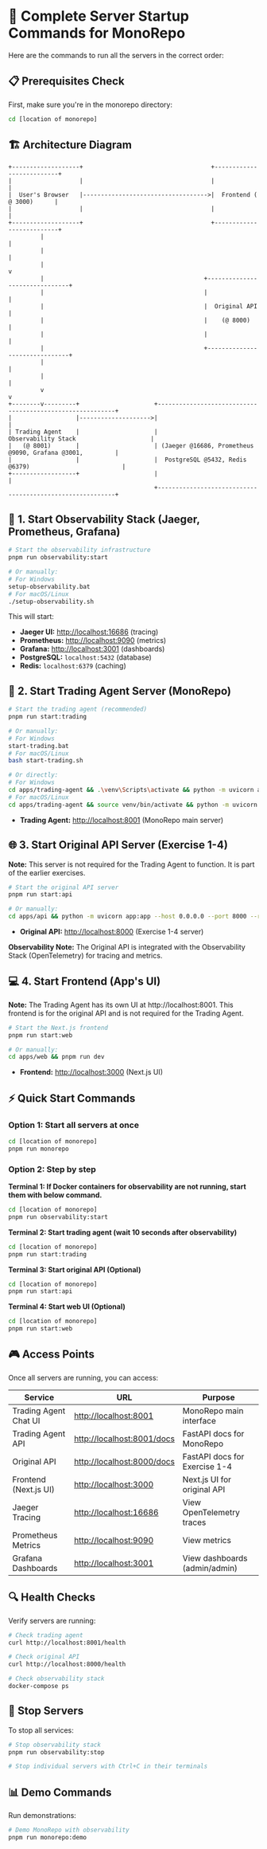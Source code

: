 # 🚀 Complete Server Startup Commands for MonoRepo

Here are the commands to run all the servers in the correct order:

## 📋 Prerequisites Check

First, make sure you're in the monorepo directory:

```bash
cd [location of monorepo]
```

## 🏗️ Architecture Diagram

```
+-------------------+                                    +--------------------------+
|                   |                                    |                          |
|  User's Browser   |----------------------------------->|  Frontend ( @ 3000)      |
|                   |                                    |                          |
+-------------------+                                    +--------------------------+
         |                                                             |
         |                                                             |
         |                                                             v
         |                                             +-------------------------------+
         |                                             |                               |
         |                                             |  Original API                 |
         |                                             |    (@ 8000)                   |
         |                                             |                               |
         |                                             +-------------------------------+
         |                                                             |
         |                                                             |
         v                                                             v
+--------v---------+                     +----------------------------------------------------------+
|                  |-------------------->|                                                          |
| Trading Agent    |                     |                  Observability Stack                     |
|   (@ 8001)       |                     | (Jaeger @16686, Prometheus @9090, Grafana @3001,         |
|                  |                     |  PostgreSQL @5432, Redis @6379)                          |
+------------------+                     |                                                          |
                                         +----------------------------------------------------------+
```

## 🔧 1. Start Observability Stack (Jaeger, Prometheus, Grafana)

```bash
# Start the observability infrastructure
pnpm run observability:start

# Or manually:
# For Windows
setup-observability.bat
# For macOS/Linux
./setup-observability.sh
```

This will start:

-   **Jaeger UI:** [http://localhost:16686](http://localhost:16686) (tracing)
-   **Prometheus:** [http://localhost:9090](http://localhost:9090) (metrics)
-   **Grafana:** [http://localhost:3001](http://localhost:3001) (dashboards)
-   **PostgreSQL:** `localhost:5432` (database)
-   **Redis:** `localhost:6379` (caching)

## 🎯 2. Start Trading Agent Server (MonoRepo)

```bash
# Start the trading agent (recommended)
pnpm run start:trading

# Or manually:
# For Windows
start-trading.bat
# For macOS/Linux
bash start-trading.sh

# Or directly:
# For Windows
cd apps/trading-agent && .\venv\Scripts\activate && python -m uvicorn app:app --host 0.0.0.0 --port 8001 --reload
# For macOS/Linux
cd apps/trading-agent && source venv/bin/activate && python -m uvicorn app:app --host 0.0.0.0 --port 8001 --reload
```

-   **Trading Agent:** [http://localhost:8001](http://localhost:8001) (MonoRepo main server)

## 🌐 3. Start Original API Server (Exercise 1-4)

**Note:** This server is not required for the Trading Agent to function. It is part of the earlier exercises.

```bash
# Start the original API server
pnpm run start:api

# Or manually:
cd apps/api && python -m uvicorn app:app --host 0.0.0.0 --port 8000 --reload
```

-   **Original API:** [http://localhost:8000](http://localhost:8000) (Exercise 1-4 server)

**Observability Note:** The Original API is integrated with the Observability Stack (OpenTelemetry) for tracing and metrics.

## 💻 4. Start Frontend (App's UI)

**Note:** The Trading Agent has its own UI at http://localhost:8001. This frontend is for the original API and is not required for the Trading Agent.

```bash
# Start the Next.js frontend
pnpm run start:web

# Or manually:
cd apps/web && pnpm run dev
```

-   **Frontend:** [http://localhost:3000](http://localhost:3000) (Next.js UI)

## ⚡ Quick Start Commands

### Option 1: Start all servers at once

```bash
cd [location of monorepo]
pnpm run monorepo
```

### Option 2: Step by step

**Terminal 1: If Docker containers for observability are not running, start them with below command.**

```bash
cd [location of monorepo]
pnpm run observability:start
```

**Terminal 2: Start trading agent (wait 10 seconds after observability)**

```bash
cd [location of monorepo]
pnpm run start:trading
```

**Terminal 3: Start original API (Optional)**

```bash
cd [location of monorepo]
pnpm run start:api
```

**Terminal 4: Start web UI (Optional)**

```bash
cd [location of monorepo]
pnpm run start:web
```

## 🎮 Access Points

Once all servers are running, you can access:

| Service                 | URL                               | Purpose                         |
| ----------------------- | --------------------------------- | ------------------------------- |
| Trading Agent Chat UI   | [http://localhost:8001](http://localhost:8001) | MonoRepo main interface       |
| Trading Agent API       | [http://localhost:8001/docs](http://localhost:8001/docs) | FastAPI docs for MonoRepo     |
| Original API            | [http://localhost:8000/docs](http://localhost:8000/docs) | FastAPI docs for Exercise 1-4   |
| Frontend (Next.js UI)   | [http://localhost:3000](http://localhost:3000) | Next.js UI for original API   |
| Jaeger Tracing          | [http://localhost:16686](http://localhost:16686) | View OpenTelemetry traces       |
| Prometheus Metrics      | [http://localhost:9090](http://localhost:9090) | View metrics                    |
| Grafana Dashboards      | [http://localhost:3001](http://localhost:3001) | View dashboards (admin/admin)   |

## 🔍 Health Checks

Verify servers are running:

```bash
# Check trading agent
curl http://localhost:8001/health

# Check original API
curl http://localhost:8000/health

# Check observability stack
docker-compose ps
```

## 🛑 Stop Servers

To stop all services:

```bash
# Stop observability stack
pnpm run observability:stop

# Stop individual servers with Ctrl+C in their terminals
```

## 📊 Demo Commands

Run demonstrations:

```bash
# Demo MonoRepo with observability
pnpm run monorepo:demo
```
